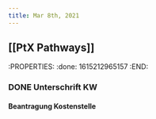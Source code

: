 ```yaml
---
title: Mar 8th, 2021
---
```


## [[PtX Pathways]] 
:PROPERTIES:
:done: 1615212965157
:END:
### DONE Unterschrift KW
#### Beantragung Kostenstelle
####
